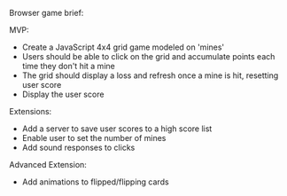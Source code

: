 Browser game brief:

MVP:

- Create a JavaScript 4x4 grid game modeled on 'mines'
- Users should be able to click on the grid and accumulate points each time they don't hit a mine
- The grid should display a loss and refresh once a mine is hit, resetting user score
- Display the user score

Extensions:

- Add a server to save user scores to a high score list
- Enable user to set the number of mines 
- Add sound responses to clicks

Advanced Extension:

- Add animations to flipped/flipping cards